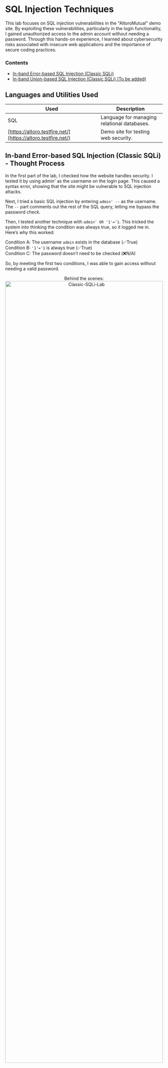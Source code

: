 <h1>SQL Injection Techniques</h1> 

This lab focuses on SQL injection vulnerabilities in the "AltoroMutual" demo site. By exploiting these vulnerabilities, particularly in the login functionality, I gained unauthorized access to the admin account without needing a password. Through this hands-on experience, I learned about cybersecurity risks associated with insecure web applications and the importance of secure coding practices.

### Contents
- <a href="https://github.com/fabiancruzcs/SQL-Injections-Techniques/edit/main/README.md#in-band-error-based-sql-injection-classic-sqli---thought-process">In-band Error-based SQL Injection (Classic SQLi)</a> </br>
- <a href="https://github.com/fabiancruzcs/CTF-Writeups/tree/main/NahamCon-CTF-2024/Warmups">In-band Union-based SQL Injection (Classic SQLi) (To be added)</a> </br>

<h2>Languages and Utilities Used</h2>

| Used          | Description                                     |
|---------------|-------------------------------------------------|
| SQL           | Language for managing relational databases.     |
| [https://altoro.testfire.net/](https://altoro.testfire.net/) | Demo site for testing web security.             |

## In-band Error-based SQL Injection (Classic SQLi) - Thought Process

In the first part of the lab, I checked how the website handles security. I tested it by using admin' as the username on the login page. This caused a syntax error, showing that the site might be vulnerable to SQL injection attacks.

Next, I tried a basic SQL injection by entering `admin' --` as the username. The `--` part comments out the rest of the SQL query, letting me bypass the password check.

Then, I tested another technique with `admin' OR '1'='1`. This tricked the system into thinking the condition was always true, so it logged me in. Here’s why this worked:

Condition A: The username `admin` exists in the database (✅True) </br>
Condition B: `'1'='1` is always true (✅True) </br>
Condition C: The password doesn’t need to be checked (❌N/A) </br>

So, by meeting the first two conditions, I was able to gain access without needing a valid password. </br>

<p align="center">
Behind the scenes:
<img src="https://imgur.com/v4fwGDV.png" height="80%" width="100%" alt="Classic-SQLi-Lab"/>

<h2>Exploit Walk-Through:</h2>

<p align="center">
Login failure, typed <b> admin </b> as common username: <br/>
<img src="https://imgur.com/BlGWiwp.png" height="80%" width="80%" alt="Classic-SQLi-Lab"/>
<br />
<br />
Testing login functionality with username <b>admin'</b>. Returned syntax error indicating a potential vulnerability:  <br/>
<img src="https://imgur.com/fF7oEnI.png" height="80%" width="80%" alt="Classic-SQLi-Lab"/>
<br />
<br />
Simple SQLi payload <b>admin' --</b>: <br/>
<img src="https://imgur.com/XbBdljF.png" height="80%" width="80%" alt="Classic-SQLi-Lab"/>
<br />
<br />
Payload variation <b>admin' OR '1'='1</b>:  <br/>
<img src="https://imgur.com/vqooZnT.png" height="80%" width="80%" alt="Classic-SQLi-Lab"/>
<br />
<br />
Access granted:  <br/>
<img src="https://imgur.com/7NXhuiH.png" height="80%" width="80%" alt="Classic-SQLi-Lab"/>
<br />
<br />
</p>
